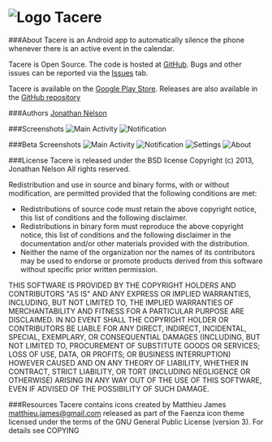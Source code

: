 ![Logo](https://raw.github.com/ciasaboark/Tacere/master/web/icon.png) Tacere
======


###About
Tacere is an Android app to automatically silence the phone whenever there is an active event in the calendar.

Tacere is Open Source.  The code is hosted at <a href="http://www.github.com/ciasaboark/Tacere">GitHub</a>. Bugs and other issues can be reported via the <a href="https://github.com/ciasaboark/Tacere/issues">Issues</a> tab.

Tacere is available on the <a href="https://play.google.com/store/apps/details?id=org.ciasaboark.tacere">Google Play Store</a>.  Releases are also available in the <a href="https://github.com/ciasaboark/Tacere/tree/master/release">GitHub repository</a>

###Authors
<a href="https://github.com/ciasaboark">Jonathan Nelson</a>

###Screenshots
![Main Activity](https://raw.github.com/ciasaboark/Tacere/master/web/device-2013-07-29-211444.png)
![Notification](https://raw.github.com/ciasaboark/Tacere/master/web/device-2013-08-01-143025.png)

###Beta Screenshots
![Main Activity](https://raw.githubusercontent.com/ciasaboark/Tacere/master/web/beta/device-2014-07-15-130905.png)
![Notification](https://raw.githubusercontent.com/ciasaboark/Tacere/master/web/beta/device-2014-07-15-130929.png)
![Settings](https://raw.githubusercontent.com/ciasaboark/Tacere/master/web/beta/device-2014-07-15-131107.png)
![About](https://raw.githubusercontent.com/ciasaboark/Tacere/master/web/beta/device-2014-07-16-213719.png)

###License
Tacere is released under the BSD license
Copyright (c) 2013, Jonathan Nelson
All rights reserved.

Redistribution and use in source and binary forms, with or without modification, are permitted provided that the following conditions are met:

- Redistributions of source code must retain the above copyright notice, this list of conditions and the following disclaimer.
- Redistributions in binary form must reproduce the above copyright notice, this list of conditions and the following disclaimer in the documentation and/or other materials provided with the distribution.
- Neither the name of the organization nor the names of its contributors may be used to endorse or promote products derived from this software without specific prior written permission.
	
THIS SOFTWARE IS PROVIDED BY THE COPYRIGHT HOLDERS AND CONTRIBUTORS "AS IS" AND ANY EXPRESS OR IMPLIED WARRANTIES, INCLUDING, BUT NOT LIMITED TO, THE IMPLIED WARRANTIES OF MERCHANTABILITY AND FITNESS FOR A PARTICULAR PURPOSE ARE DISCLAIMED. IN NO EVENT SHALL THE COPYRIGHT HOLDER OR CONTRIBUTORS BE LIABLE FOR ANY DIRECT, INDIRECT, INCIDENTAL, SPECIAL, EXEMPLARY, OR CONSEQUENTIAL DAMAGES (INCLUDING, BUT NOT LIMITED TO, PROCUREMENT OF SUBSTITUTE GOODS OR SERVICES; LOSS OF USE, DATA, OR PROFITS; OR BUSINESS INTERRUPTION) HOWEVER CAUSED AND ON ANY THEORY OF LIABILITY, WHETHER IN CONTRACT, STRICT LIABILITY, OR TORT (INCLUDING NEGLIGENCE OR OTHERWISE) ARISING IN ANY WAY OUT OF THE USE OF THIS SOFTWARE, EVEN IF ADVISED OF THE POSSIBILITY OF SUCH DAMAGE.

###Resources
Tacere contains icons created by Matthieu James <matthieu.james@gmail.com> released as part of the Faenza icon theme licensed under the terms of the GNU General Public License (version 3).  For details see COPYING
